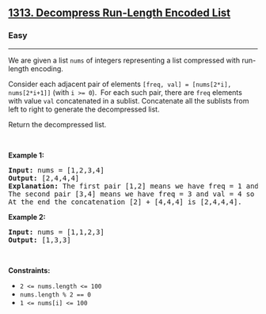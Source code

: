 <h2><a href="https://leetcode.com/problems/decompress-run-length-encoded-list/">1313. Decompress Run-Length Encoded List</a></h2><h3>Easy</h3><hr><div style="user-select: auto;"><p style="user-select: auto;">We are given a list <code style="user-select: auto;">nums</code> of integers representing a list compressed with run-length encoding.</p>

<p style="user-select: auto;">Consider each adjacent pair&nbsp;of elements <code style="user-select: auto;">[freq, val] = [nums[2*i], nums[2*i+1]]</code>&nbsp;(with <code style="user-select: auto;">i &gt;= 0</code>).&nbsp; For each such pair, there are <code style="user-select: auto;">freq</code> elements with value <code style="user-select: auto;">val</code> concatenated in a sublist. Concatenate all the sublists from left to right to generate the decompressed list.</p>

<p style="user-select: auto;">Return the decompressed list.</p>

<p style="user-select: auto;">&nbsp;</p>
<p style="user-select: auto;"><strong style="user-select: auto;">Example 1:</strong></p>

<pre style="user-select: auto;"><strong style="user-select: auto;">Input:</strong> nums = [1,2,3,4]
<strong style="user-select: auto;">Output:</strong> [2,4,4,4]
<strong style="user-select: auto;">Explanation:</strong> The first pair [1,2] means we have freq = 1 and val = 2 so we generate the array [2].
The second pair [3,4] means we have freq = 3 and val = 4 so we generate [4,4,4].
At the end the concatenation [2] + [4,4,4] is [2,4,4,4].
</pre>

<p style="user-select: auto;"><strong style="user-select: auto;">Example 2:</strong></p>

<pre style="user-select: auto;"><strong style="user-select: auto;">Input:</strong> nums = [1,1,2,3]
<strong style="user-select: auto;">Output:</strong> [1,3,3]
</pre>

<p style="user-select: auto;">&nbsp;</p>
<p style="user-select: auto;"><strong style="user-select: auto;">Constraints:</strong></p>

<ul style="user-select: auto;">
	<li style="user-select: auto;"><code style="user-select: auto;">2 &lt;= nums.length &lt;= 100</code></li>
	<li style="user-select: auto;"><code style="user-select: auto;">nums.length % 2 == 0</code></li>
	<li style="user-select: auto;"><code style="user-select: auto;"><font face="monospace" style="user-select: auto;">1 &lt;= nums[i] &lt;= 100</font></code></li>
</ul>
</div>